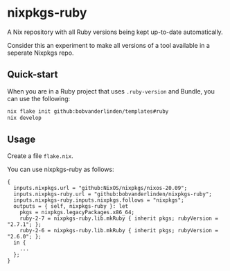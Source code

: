 # nixpkgs-ruby
A Nix repository with all Ruby versions being kept up-to-date automatically.

Consider this an experiment to make all versions of a tool available in a seperate Nixpkgs repo.

## Quick-start

When you are in a Ruby project that uses `.ruby-version` and Bundle, you can use the following:

```sh
nix flake init github:bobvanderlinden/templates#ruby
nix develop
```

## Usage

Create a file `flake.nix`.

You can use nixpkgs-ruby as follows:
```
{
  inputs.nixpkgs.url = "github:NixOS/nixpkgs/nixos-20.09";
  inputs.nixpkgs-ruby.url = "github:bobvanderlinden/nixpkgs-ruby";
  inputs.nixpkgs-ruby.inputs.nixpkgs.follows = "nixpkgs";
  outputs = { self, nixpkgs-ruby }: let
    pkgs = nixpkgs.legacyPackages.x86_64;
    ruby-2-7 = nixpkgs-ruby.lib.mkRuby { inherit pkgs; rubyVersion = "2.7.1"; };
    ruby-2-6 = nixpkgs-ruby.lib.mkRuby { inherit pkgs; rubyVersion = "2.6.0"; };
  in {
    ...
  };
}
```

